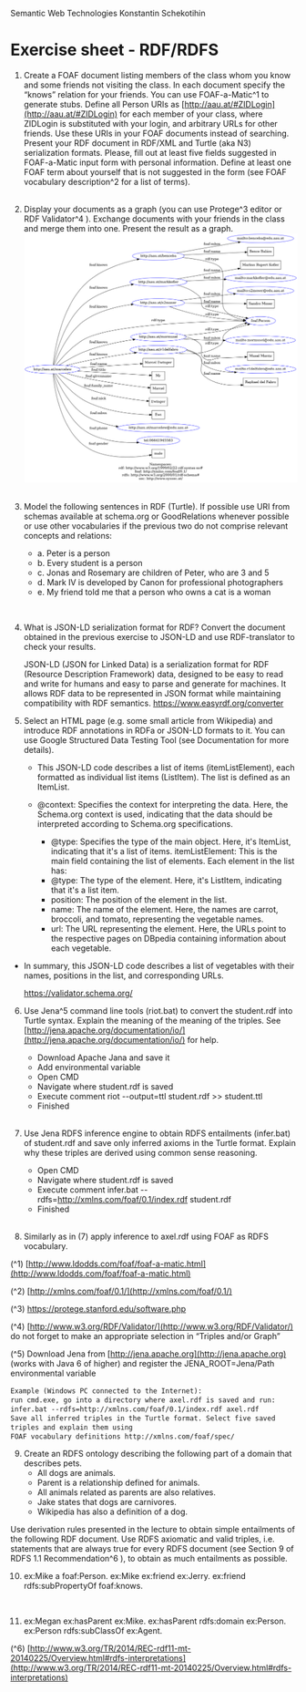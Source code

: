 Semantic Web Technologies Konstantin Schekotihin

# Exercise sheet - RDF/RDFS

1. Create a FOAF document listing members of the class whom you know and some friends not
    visiting the class. In each document specify the “knows” relation for your friends. You can use
    FOAF-a-Matic^1 to generate stubs. Define all Person URIs as [http://aau.at/#ZIDLogin](http://aau.at/#ZIDLogin) for each
    member of your class, where ZIDLogin is substituted with your login, and arbitrary URLs for other
    friends. Use these URIs in your FOAF documents instead of searching. Present your RDF
    document in RDF/XML and Turtle (aka N3) serialization formats. Please, fill out at least five fields
    suggested in FOAF-a-Matic input form with personal information. Define at least one FOAF term
    about yourself that is not suggested in the form (see FOAF vocabulary description^2 for a list of
    terms).  
    <br>
    
2. Display your documents as a graph (you can use Protege^3 editor or RDF Validator^4 ). Exchange
    documents with your friends in the class and merge them into one. Present the result as a graph.
    <br>
    <img src="rdf-grapher.png" alt="RDF/XML" title="RDF/XML" />
    <br>
    <br>


3. Model the following sentences in RDF (Turtle). If possible use URI from schemas available at
    schema.org or GoodRelations whenever possible or use other vocabularies if the previous two
    do not comprise relevant concepts and relations:

    * a. Peter is a person
    * b. Every student is a person
    * c. Jonas and Rosemary are children of Peter, who are 3 and 5
    * d. Mark IV is developed by Canon for professional photographers
    * e. My friend told me that a person who owns a cat is a woman
  
  <br>

4. What is JSON-LD serialization format for RDF? Convert the document obtained in the previous
    exercise to JSON-LD and use RDF-translator to check your results.

    
    JSON-LD (JSON for Linked Data) is a serialization format for RDF (Resource Description Framework) data, designed to be easy to read and write for humans and easy to parse and generate for machines. It allows RDF data to be represented in JSON format while maintaining compatibility with RDF semantics.
    https://www.easyrdf.org/converter
    

5. Select an HTML page (e.g. some small article from Wikipedia) and introduce RDF annotations in
    RDFa or JSON-LD formats to it. You can use Google Structured Data Testing Tool (see
    Documentation for more details).

   *  This JSON-LD code describes a list of items (itemListElement), each formatted as individual list items (ListItem). The list is defined as an ItemList.

   * @context: Specifies the context for interpreting the data. Here, the Schema.org context is used, indicating that the data should be interpreted according to Schema.org specifications.
     * @type: Specifies the type of the main object. Here, it's ItemList, indicating that it's a list of items.
    itemListElement: This is the main field containing the list of elements.
    Each element in the list has:
      * @type: The type of the element. Here, it's ListItem, indicating that it's a list item.
      * position: The position of the element in the list.
      * name: The name of the element. Here, the names are carrot, broccoli, and tomato, representing the vegetable names.
      * url: The URL representing the element. Here, the URLs point to the respective pages on DBpedia containing information about each vegetable.
 * In summary, this JSON-LD code describes a list of vegetables with their names, positions in the list, and corresponding URLs.

    https://validator.schema.org/

    
6. Use Jena^5 command line tools (riot.bat) to convert the student.rdf into Turtle syntax. Explain
    the meaning of the meaning of the triples. See [http://jena.apache.org/documentation/io/](http://jena.apache.org/documentation/io/) for
    help.

    * Download Apache Jana and save it
    * Add environmental variable
    * Open CMD
    * Navigate where student.rdf is saved
    * Execute comment riot --output=ttl student.rdf >> student.ttl
    * Finished
  
    <br>
7. Use Jena RDFS inference engine to obtain RDFS entailments (infer.bat) of student.rdf and
    save only inferred axioms in the Turtle format. Explain why these triples are derived using
    common sense reasoning.
    * Open CMD
    * Navigate where student.rdf is saved
    * Execute comment infer.bat --rdfs=http://xmlns.com/foaf/0.1/index.rdf student.rdf
   * Finished
    <br>
8. Similarly as in (7) apply inference to axel.rdf using FOAF as RDFS vocabulary.

(^1) [http://www.ldodds.com/foaf/foaf-a-matic.html](http://www.ldodds.com/foaf/foaf-a-matic.html)

(^2) [http://xmlns.com/foaf/0.1/](http://xmlns.com/foaf/0.1/)

(^3) https://protege.stanford.edu/software.php

(^4) [http://www.w3.org/RDF/Validator/](http://www.w3.org/RDF/Validator/) do not forget to make an appropriate selection in “Triples and/or Graph”

(^5) Download Jena from [http://jena.apache.org](http://jena.apache.org) (works with Java 6 of higher) and register the JENA_ROOT=Jena/Path
environmental variable


```
Example (Windows PC connected to the Internet):
run cmd.exe, go into a directory where axel.rdf is saved and run:
infer.bat --rdfs=http://xmlns.com/foaf/0.1/index.rdf axel.rdf
Save all inferred triples in the Turtle format. Select five saved triples and explain them using
FOAF vocabulary definitions http://xmlns.com/foaf/spec/
```

9. Create an RDFS ontology describing the following part of a domain that describes pets.
    - All dogs are animals.
    - Parent is a relationship defined for animals.
    - All animals related as parents are also relatives.
    - Jake states that dogs are carnivores.
    - Wikipedia has also a definition of a dog.

Use derivation rules presented in the lecture to obtain simple entailments of the following RDF
document. Use RDFS axiomatic and valid triples, i.e. statements that are always true for every RDFS
document (see Section 9 of RDFS 1.1 Recommendation^6 ), to obtain as much entailments as possible.

10. ex:Mike a foaf:Person.
    ex:Mike ex:friend ex:Jerry.
    ex:friend rdfs:subPropertyOf foaf:knows.

    <br>
    
11. ex:Megan ex:hasParent ex:Mike.
    ex:hasParent rdfs:domain ex:Person.
    ex:Person rdfs:subClassOf ex:Agent.

(^6) [http://www.w3.org/TR/2014/REC-rdf11-mt-20140225/Overview.html#rdfs-interpretations](http://www.w3.org/TR/2014/REC-rdf11-mt-20140225/Overview.html#rdfs-interpretations)


